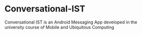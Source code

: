 # Conversational-IST
Conversational IST is an Android Messaging App developed in the university course of Mobile and Ubiquitous Computing
